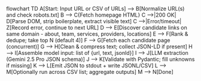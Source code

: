 flowchart TD
    A[Start: Input URL or CSV of URLs] --> B[Normalize URL(s) and check robots.txt]
    B --> C{Fetch homepage HTML}
    C -->|200 OK| D[Parse DOM, strip boilerplate, extract visible text]
    C -->|Error/timeout| Z[Record error, continue to next URL]
    D --> E[Discover candidate links on same domain
        - about, team, services, providers, locations]
    E --> F[Rank & dedupe; take top N (default 4)]
    F --> G[Fetch each candidate page (concurrent)]
    G --> H[Clean & compress text; collect JSON-LD if present]
    H --> I[Assemble model input: list of {url, text, jsonld}]
    I --> J[LLM extraction (Gemini 2.5 Pro JSON schema)]
    J --> K[Validate with Pydantic; fill unknowns if missing]
    K --> L[Emit JSON to stdout + write JSONL/CSV]
    L --> M[Optionally run across CSV list; aggregate outputs]
    M --> N[Done]
